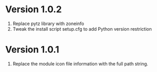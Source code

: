 # Version 1.0.2

1. Replace pytz library with zoneinfo
2. Tweak the install script setup.cfg to add Python version restriction

# Version 1.0.1

1. Replace the module icon file information with the full path string.
